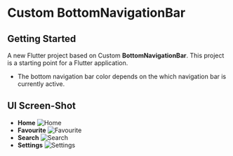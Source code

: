 # Custom BottomNavigationBar


## Getting Started
A new Flutter project based on Custom **BottomNavigationBar**. This project is a starting point for a Flutter application.

- The bottom navigation bar color depends on the which navigation bar is currently active.

## UI Screen-Shot
- **Home**
![Home](https://user-images.githubusercontent.com/71305747/218295240-590eaa65-1480-4069-8e1c-b10f9fc4d728.png)
- **Favourite**
![Favourite](https://user-images.githubusercontent.com/71305747/218295236-1ed27eaa-6775-4813-b852-79bd3aa768f8.png)
- **Search**
![Search](https://user-images.githubusercontent.com/71305747/218295238-c7759883-680b-4a31-bccc-106b3d26ce1a.png)
- **Settings**
![Settings](https://user-images.githubusercontent.com/71305747/218295239-d1a44bd9-c8ec-4d33-bc6a-f5bf36541f16.png)
